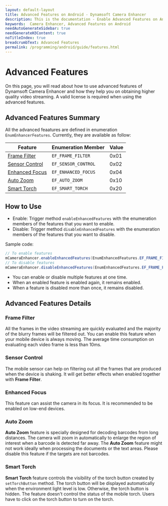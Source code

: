 ```yaml
---
layout: default-layout
title: Advanced Features on Android - Dynamsoft Camera Enhancer
description: This is the documentation - Enable Advanced Features on Android.
keywords:  Camera Enhancer, Advanced Features on Android
needAutoGenerateSidebar: true
needGenerateH3Content: true
noTitleIndex: true
breadcrumbText: Advanced Features
permalink: /programming/android/guide/features.html
---
```


# Advanced Features

On this page, you will read about how to use advanced features of Dynamsoft Camera Enhancer and how they help you on obtaining higher quality video streaming. A valid license is required when using the advanced features.

## Advanced Features Summary

All the advanced feaatures are defined in enumeration `EnumEnhancerFeatures`. Currently, they are available as follow:

| Feature | Enumeration Member | Value |
| ------- | ------ | ----- |
| [Frame Filter](#frame-filter) | `EF_FRAME_FILTER` | 0x01 |
| [Sensor Control](#sensor-control) | `EF_SENSOR_CONTROL` | 0x02 |
| [Enhanced Focus](#enhanced-focus) | `EF_ENHANCED_FOCUS` | 0x04 |
| [Auto Zoom](#auto-zoom) | `EF_AUTO_ZOOM` | 0x10 |
| [Smart Torch](#smart-torch) | `EF_SMART_TORCH` | 0x20 |

## How to Use

- Enable: Trigger method `enableEnhancedFeatures` with the enumeration members of the features that you want to enable.
- Disable: Trigger method `disableEnhancedFeatures` with the enumeration members of the features that you want to disable.

Sample code:

```java
// To enable features
mCameraEnhancer.enableEnhancedFeatures(EnumEnhancedFeatures.EF_FRAME_FILTER | EnumEnhancerFeatures.EF_AUTO_ZOOM);
// To disable features
mCameraEnhancer.disableEnhancedFeatures(EnumEnhancedFeatures.EF_FRAME_FILTER | EnumEnhancerFeatures.EF_AUTO_ZOOM);
```

- You can enable or disable multiple features at one time.
- When an enabled feature is enabled again, it remains enabled.
- When a feature is disabled more than once, it remains disabled.

## Advanced Features Details

### Frame Filter

All the frames in the video streaming are quickly evaluated and the majority of the blurry frames will be filtered out. You can enable this feature when your mobile device is always moving. The average time consumption on evaluating each video frame is less than 10ms.

### Sensor Control

The mobile sensor can help on filtering out all the frames that are produced when the device is shaking. It will get better effects when enabled together with **Frame Filter**.

### Enhanced Focus

This feature can assist the camera in its focus. It is recommended to be enabled on low-end devices.

### Auto Zoom

**Auto Zoom** feature is specially designed for decoding barcodes from long distances. The camera will zoom in automatically to enlarge the region of interest when a barcode is detected far away. The **Auto Zoom** feature might not work ideally when processing the documents or the text areas. Please disable this feature if the targets are not barcodes.

### Smart Torch

**Smart Torch** feature controls the visibility of the torch button created by `setTorchButton` method. The torch button will be displayed automatically when the environment light level is low. Otherwise, the torch button is hidden. The feature doesn't control the status of the mobile torch. Users have to click on the torch button to turn on the torch.
